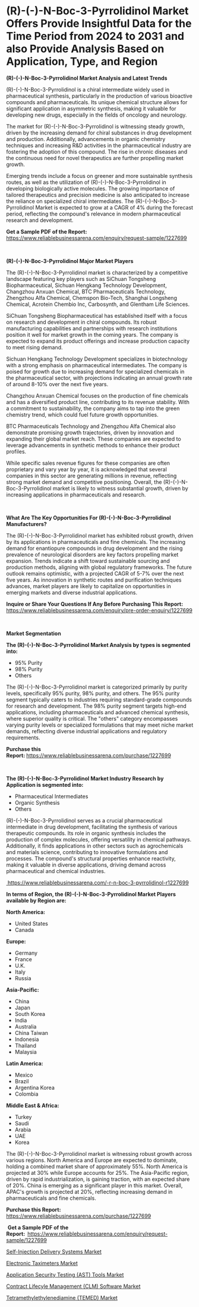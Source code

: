 <p><h1>(R)-(-)-N-Boc-3-Pyrrolidinol Market Offers Provide Insightful Data for the Time Period from 2024 to 2031 and also Provide Analysis Based on Application, Type, and Region</h1></p><p><strong>(R)-(-)-N-Boc-3-Pyrrolidinol Market Analysis and Latest Trends</strong></p>
<p><p>(R)-(-)-N-Boc-3-Pyrrolidinol is a chiral intermediate widely used in pharmaceutical synthesis, particularly in the production of various bioactive compounds and pharmaceuticals. Its unique chemical structure allows for significant application in asymmetric synthesis, making it valuable for developing new drugs, especially in the fields of oncology and neurology. </p><p>The market for (R)-(-)-N-Boc-3-Pyrrolidinol is witnessing steady growth, driven by the increasing demand for chiral substances in drug development and production. Additionally, advancements in organic chemistry techniques and increasing R&D activities in the pharmaceutical industry are fostering the adoption of this compound. The rise in chronic diseases and the continuous need for novel therapeutics are further propelling market growth.</p><p>Emerging trends include a focus on greener and more sustainable synthesis routes, as well as the utilization of (R)-(-)-N-Boc-3-Pyrrolidinol in developing biologically active molecules. The growing importance of tailored therapeutics and precision medicine is also anticipated to increase the reliance on specialized chiral intermediates. The (R)-(-)-N-Boc-3-Pyrrolidinol Market is expected to grow at a CAGR of 4% during the forecast period, reflecting the compound's relevance in modern pharmaceutical research and development.</p></p>
<p><strong>Get a Sample PDF of the Report:&nbsp;</strong> <a href="https://www.reliablebusinessarena.com/enquiry/request-sample/1227699?utm_campaign=1292&utm_medium=2&utm_source=Github&utm_content=ia&utm_term=15102024&utm_id=r-n-boc-3-pyrrolidinol">https://www.reliablebusinessarena.com/enquiry/request-sample/1227699</a></p>
<p>&nbsp;</p>
<p><strong>(R)-(-)-N-Boc-3-Pyrrolidinol Major Market Players</strong></p>
<p><p>The (R)-(-)-N-Boc-3-Pyrrolidinol market is characterized by a competitive landscape featuring key players such as SiChuan Tongsheng Biopharmaceutical, Sichuan Hengkang Technology Development, Changzhou Anxuan Chemical, BTC Pharmaceuticals Technology, Zhengzhou Alfa Chemical, Chemspon Bio-Tech, Shanghai Longsheng Chemical, Acrotein Chembio Inc, Carbosynth, and Glentham Life Sciences. </p><p>SiChuan Tongsheng Biopharmaceutical has established itself with a focus on research and development in chiral compounds. Its robust manufacturing capabilities and partnerships with research institutions position it well for market growth in the coming years. The company is expected to expand its product offerings and increase production capacity to meet rising demand.</p><p>Sichuan Hengkang Technology Development specializes in biotechnology with a strong emphasis on pharmaceutical intermediates. The company is poised for growth due to increasing demand for specialized chemicals in the pharmaceutical sector, with projections indicating an annual growth rate of around 8-10% over the next five years.</p><p>Changzhou Anxuan Chemical focuses on the production of fine chemicals and has a diversified product line, contributing to its revenue stability. With a commitment to sustainability, the company aims to tap into the green chemistry trend, which could fuel future growth opportunities.</p><p>BTC Pharmaceuticals Technology and Zhengzhou Alfa Chemical also demonstrate promising growth trajectories, driven by innovation and expanding their global market reach. These companies are expected to leverage advancements in synthetic methods to enhance their product profiles.</p><p>While specific sales revenue figures for these companies are often proprietary and vary year by year, it is acknowledged that several companies in this sector are generating millions in revenue, reflecting strong market demand and competitive positioning. Overall, the (R)-(-)-N-Boc-3-Pyrrolidinol market is likely to witness substantial growth, driven by increasing applications in pharmaceuticals and research.</p></p>
<p>&nbsp;</p>
<p><strong>What Are The Key Opportunities For (R)-(-)-N-Boc-3-Pyrrolidinol Manufacturers?</strong></p>
<p><p>The (R)-(-)-N-Boc-3-Pyrrolidinol market has exhibited robust growth, driven by its applications in pharmaceuticals and fine chemicals. The increasing demand for enantiopure compounds in drug development and the rising prevalence of neurological disorders are key factors propelling market expansion. Trends indicate a shift toward sustainable sourcing and production methods, aligning with global regulatory frameworks. The future outlook remains optimistic, with a projected CAGR of 5-7% over the next five years. As innovation in synthetic routes and purification techniques advances, market players are likely to capitalize on opportunities in emerging markets and diverse industrial applications.</p></p>
<p><strong>Inquire or Share Your Questions If Any Before Purchasing This Report:</strong> <a href="https://www.reliablebusinessarena.com/enquiry/pre-order-enquiry/1227699?utm_campaign=1292&utm_medium=2&utm_source=Github&utm_content=ia&utm_term=15102024&utm_id=r-n-boc-3-pyrrolidinol">https://www.reliablebusinessarena.com/enquiry/pre-order-enquiry/1227699</a></p>
<p>&nbsp;</p>
<p><strong>Market Segmentation</strong></p>
<p><strong>The (R)-(-)-N-Boc-3-Pyrrolidinol Market Analysis by types is segmented into:</strong></p>
<p><ul><li>95% Purity</li><li>98% Purity</li><li>Others</li></ul></p>
<p><p>The (R)-(-)-N-Boc-3-Pyrrolidinol market is categorized primarily by purity levels, specifically 95% purity, 98% purity, and others. The 95% purity segment typically caters to industries requiring standard-grade compounds for research and development. The 98% purity segment targets high-end applications, including pharmaceuticals and advanced chemical synthesis, where superior quality is critical. The "others" category encompasses varying purity levels or specialized formulations that may meet niche market demands, reflecting diverse industrial applications and regulatory requirements.</p></p>
<p><strong>Purchase this Report:&nbsp;</strong><a href="https://www.reliablebusinessarena.com/purchase/1227699?utm_campaign=1292&utm_medium=2&utm_source=Github&utm_content=ia&utm_term=15102024&utm_id=r-n-boc-3-pyrrolidinol">https://www.reliablebusinessarena.com/purchase/1227699</a></p>
<p>&nbsp;</p>
<p><strong>The (R)-(-)-N-Boc-3-Pyrrolidinol Market Industry Research by Application is segmented into:</strong></p>
<p><ul><li>Pharmaceutical Intermediates</li><li>Organic Synthesis</li><li>Others</li></ul></p>
<p><p>(R)-(-)-N-Boc-3-Pyrrolidinol serves as a crucial pharmaceutical intermediate in drug development, facilitating the synthesis of various therapeutic compounds. Its role in organic synthesis includes the production of complex molecules, offering versatility in chemical pathways. Additionally, it finds applications in other sectors such as agrochemicals and materials science, contributing to innovative formulations and processes. The compound's structural properties enhance reactivity, making it valuable in diverse applications, driving demand across pharmaceutical and chemical industries.</p></p>
<p><a href="https://www.reliablebusinessarena.com/-r-n-boc-3-pyrrolidinol-r1227699?utm_campaign=1292&utm_medium=2&utm_source=Github&utm_content=ia&utm_term=15102024&utm_id=r-n-boc-3-pyrrolidinol">&nbsp;https://www.reliablebusinessarena.com/-r-n-boc-3-pyrrolidinol-r1227699</a></p>
<p><strong>In terms of Region, the (R)-(-)-N-Boc-3-Pyrrolidinol Market Players available by Region are:</strong></p>
<p>
    <p> <strong> North America: </strong>
        <ul>
            <li>United States</li>
            <li>Canada</li>
        </ul>
        </p> 
    <p> <strong> Europe: </strong>
        <ul>
            <li>Germany</li>
            <li>France</li>
            <li>U.K.</li>
            <li>Italy</li>
            <li>Russia</li>
        </ul>
        </p> 
    <p> <strong> Asia-Pacific: </strong>
        <ul>
            <li>China</li>
            <li>Japan</li>
            <li>South Korea</li>
            <li>India</li>
            <li>Australia</li>
            <li>China Taiwan</li>
            <li>Indonesia</li>
            <li>Thailand</li>
            <li>Malaysia</li>
        </ul>
        </p> 
    <p> <strong> Latin America: </strong>
        <ul>
            <li>Mexico</li>
            <li>Brazil</li>
            <li>Argentina Korea</li>
            <li>Colombia</li>
        </ul>
        </p> 
    <p> <strong> Middle East & Africa: </strong>
        <ul>
            <li>Turkey</li>
            <li>Saudi</li>
            <li>Arabia</li>
            <li>UAE</li>
            <li>Korea</li>
        </ul>
    </p>
    </p>
<p><p>The (R)-(-)-N-Boc-3-Pyrrolidinol market is witnessing robust growth across various regions. North America and Europe are expected to dominate, holding a combined market share of approximately 55%. North America is projected at 30% while Europe accounts for 25%. The Asia-Pacific region, driven by rapid industrialization, is gaining traction, with an expected share of 20%. China is emerging as a significant player in this market. Overall, APAC's growth is projected at 20%, reflecting increasing demand in pharmaceuticals and fine chemicals.</p></p>
<p><strong>Purchase this Report: </strong><a href="https://www.reliablebusinessarena.com/purchase/1227699?utm_campaign=1292&utm_medium=2&utm_source=Github&utm_content=ia&utm_term=15102024&utm_id=r-n-boc-3-pyrrolidinol">https://www.reliablebusinessarena.com/purchase/1227699</a></p>
<p>&nbsp;<strong>Get a Sample PDF of the Report:&nbsp;&nbsp;</strong><a href="https://www.reliablebusinessarena.com/enquiry/request-sample/1227699?utm_campaign=1292&utm_medium=2&utm_source=Github&utm_content=ia&utm_term=15102024&utm_id=r-n-boc-3-pyrrolidinol">https://www.reliablebusinessarena.com/enquiry/request-sample/1227699</a></p>
<p><strong></strong></p>
<p><p><a href="https://github.com/kandidbn/Market-Research-Report-List-1/blob/main/self-injection-delivery-systems-market.md?utm_campaign=1292&utm_medium=2&utm_source=Github&utm_content=ia&utm_term=15102024&utm_id=r-n-boc-3-pyrrolidinol">Self-Injection Delivery Systems Market</a></p><p><a href="https://www.linkedin.com/pulse/electronic-taximeters-market-size-share-analysis-growth-h3frf?trk=public_post_embed_feed-article-content&utm_campaign=1292&utm_medium=2&utm_source=Github&utm_content=ia&utm_term=15102024&utm_id=r-n-boc-3-pyrrolidinol">Electronic Taximeters Market</a></p><p><a href="https://github.com/windyq60pag/Market-Research-Report-List-1/blob/main/application-security-testing-ast-tools-market.md?utm_campaign=1292&utm_medium=2&utm_source=Github&utm_content=ia&utm_term=15102024&utm_id=r-n-boc-3-pyrrolidinol">Application Security Testing (AST) Tools Market</a></p><p><a href="https://www.linkedin.com/pulse/contract-lifecyle-management-clm-software-market-size-segmentation-rdl9f?trk=public_post_embed_feed-article-content&utm_campaign=1292&utm_medium=2&utm_source=Github&utm_content=ia&utm_term=15102024&utm_id=r-n-boc-3-pyrrolidinol">Contract Lifecyle Management (CLM) Software Market</a></p><p><a href="https://www.linkedin.com/pulse/exploring-tetramethylethylenediamine-temed-market-dynamics-crtpf?trk=public_post_embed_feed-article-content&utm_campaign=1292&utm_medium=2&utm_source=Github&utm_content=ia&utm_term=15102024&utm_id=r-n-boc-3-pyrrolidinol">Tetramethylethylenediamine (TEMED) Market</a></p></p>